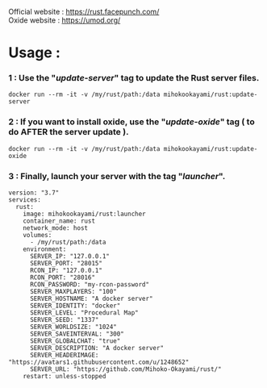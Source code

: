 Official website : https://rust.facepunch.com/  
Oxide website : https://umod.org/

# Usage :  

### 1 : Use the "*update-server*" tag to update the Rust server files.
    docker run --rm -it -v /my/rust/path:/data mihokookayami/rust:update-server

### 2 : If you want to install oxide, use the "*update-oxide*" tag ( to do AFTER the server update ).  
    docker run --rm -it -v /my/rust/path:/data mihokookayami/rust:update-oxide

### 3 : Finally, launch your server with the tag "*launcher*".  
    version: "3.7"
    services:
      rust:
        image: mihokookayami/rust:launcher
        container_name: rust
        network_mode: host
        volumes:
          - /my/rust/path:/data
        environment:
          SERVER_IP: "127.0.0.1"
          SERVER_PORT: "28015"
          RCON_IP: "127.0.0.1"
          RCON_PORT: "28016"
          RCON_PASSWORD: "my-rcon-password"
          SERVER_MAXPLAYERS: "100"
          SERVER_HOSTNAME: "A docker server"
          SERVER_IDENTITY: "docker"
          SERVER_LEVEL: "Procedural Map"
          SERVER_SEED: "1337"
          SERVER_WORLDSIZE: "1024"
          SERVER_SAVEINTERVAL: "300"
          SERVER_GLOBALCHAT: "true"
          SERVER_DESCRIPTION: "A docker server"
          SERVER_HEADERIMAGE: "https://avatars1.githubusercontent.com/u/1248652"
          SERVER_URL: "https://github.com/Mihoko-Okayami/rust/"
        restart: unless-stopped
